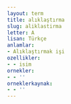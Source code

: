 ```yaml
---
layout: term
title: alıklaştırma
slug: aliklastirma
letter: A
lisan: Türkçe
anlamlar:
- Alıklaştırmak işi
ozellikler:
- - isim
ornekler:
- - ''
orneklerkaynak:
- - ''
---
```

